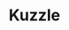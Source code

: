 ---
layout: sdk.html.hbs
title: Kuzzle
description: Kuzzle object documentation
order: 500
separator: Core classes
---